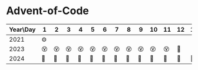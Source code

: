 # Advent-of-Code

| Year\\Day | 1   | 2   | 3   | 4   | 5   | 6   | 7   | 8   | 9   | 10  | 11  | 12  | 13  | 14  | 15  | 16  | 17  | 18  | 19  | 20  | 21  | 22  | 23  | 24  | 25  |
| --------- | --- | --- | --- | --- | --- | --- | --- | --- | --- | --- | --- | --- | --- | --- | --- | --- | --- | --- | --- | --- | --- | --- | --- | --- | --- |
| 2021      |  ⚙️  |     |     |     |     |     |     |     |     |     |     |     |     |     |     |     |     |     |     |     |     |     |     |     |     |
| 2023      | 😵 | 😵 | 😵 | 😵 | 😵 | 😵 | 😵 | 😵 | 😵 | 😵 | 😵 | 🍞 |     |     |     |     |     |     |     |     |     |     | 😮‍💨 |     |     |
| 2024      | 🤯 | 🤯  | 🤯 | 🤯 | 🤯 | 🤯 | 🤯  | 🤯  | 🤯 | 🤯  | 🤯  | 🤯 |  🤯 |  🤯 | 🤯  | 🤯  | 🤯 | 🤯  |  🤯  |  🤯  |    |  🍞   |   |  🍞   | 🍞 |
